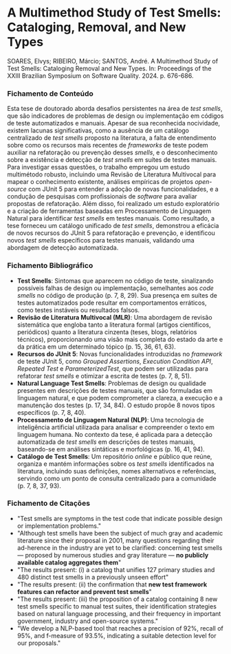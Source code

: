 # A Multimethod Study of Test Smells: Cataloging, Removal, and New Types

SOARES, Elvys; RIBEIRO, Márcio; SANTOS, André. A Multimethod Study of Test Smells: Cataloging Removal and New Types. In: Proceedings of the XXIII Brazilian Symposium on Software Quality. 2024. p. 676-686.

### Fichamento de Conteúdo

Esta tese de doutorado aborda desafios persistentes na área de *test smells*, que são indicadores de problemas de design ou implementação em códigos de teste automatizados e manuais. Apesar de sua reconhecida nocividade, existem lacunas significativas, como a ausência de um catálogo centralizado de *test smells* proposto na literatura, a falta de entendimento sobre como os recursos mais recentes de *frameworks* de teste podem auxiliar na refatoração ou prevenção desses *smells*, e o desconhecimento sobre a existência e detecção de *test smells* em suítes de testes manuais. Para investigar essas questões, o trabalho empregou um estudo multimétodo robusto, incluindo uma Revisão de Literatura Multivocal para mapear o conhecimento existente, análises empíricas de projetos *open-source* com JUnit 5 para entender a adoção de novas funcionalidades, e a condução de pesquisas com profissionais de *software* para avaliar propostas de refatoração. Além disso, foi realizado um estudo exploratório e a criação de ferramentas baseadas em Processamento de Linguagem Natural para identificar *test smells* em testes manuais. Como resultado, a tese forneceu um catálogo unificado de *test smells*, demonstrou a eficácia de novos recursos do JUnit 5 para refatoração e prevenção, e identificou novos *test smells* específicos para testes manuais, validando uma abordagem de detecção automatizada.

### Fichamento Bibliográfico

*   **Test Smells**: Sintomas que aparecem no código de teste, sinalizando possíveis falhas de design ou implementação, semelhantes aos *code smells* no código de produção (p. 7, 8, 29). Sua presença em suítes de testes automatizados pode resultar em comportamentos erráticos, como testes instáveis ou resultados falsos.
*   **Revisão de Literatura Multivocal (MLR)**: Uma abordagem de revisão sistemática que engloba tanto a literatura formal (artigos científicos, periódicos) quanto a literatura cinzenta (teses, blogs, relatórios técnicos), proporcionando uma visão mais completa do estado da arte e da prática em um determinado tópico (p. 15, 36, 61, 63).
*   **Recursos do JUnit 5**: Novas funcionalidades introduzidas no *framework* de teste JUnit 5, como *Grouped Assertions*, *Execution Condition API*, *Repeated Test* e *ParameterizedTest*, que podem ser utilizadas para refatorar *test smells* e otimizar a escrita de testes (p. 7, 8, 51).
*   **Natural Language Test Smells**: Problemas de design ou qualidade presentes em descrições de testes manuais, que são formuladas em linguagem natural, e que podem comprometer a clareza, a execução e a manutenção dos testes (p. 17, 34, 84). O estudo propõe 8 novos tipos específicos (p. 7, 8, 40).
*   **Processamento de Linguagem Natural (NLP)**: Uma tecnologia de inteligência artificial utilizada para analisar e compreender o texto em linguagem humana. No contexto da tese, é aplicada para a detecção automatizada de *test smells* em descrições de testes manuais, baseando-se em análises sintáticas e morfológicas (p. 16, 41, 94).
*   **Catálogo de Test Smells**: Um repositório *online* e público que reúne, organiza e mantém informações sobre os *test smells* identificados na literatura, incluindo suas definições, nomes alternativos e referências, servindo como um ponto de consulta centralizado para a comunidade (p. 7, 8, 37, 93).

### Fichamento de Citações

*   "Test smells are symptoms in the test code that indicate possible design or implementation problems."
*   "Although test smells have been the subject of much gray and academic literature since their proposal in 2001, many questions regarding their ad-herence in the industry are yet to be clarified: concerning test smells — proposed by numerous studies and gray literature — **no publicly available catalog aggregates them**"
*   "The results present: (i) a catalog that unifies 127 primary studies and 480 distinct test smells in a previously unseen effort"
*   "The results present: (ii) the confirmation that **new test framework features can refactor and prevent test smells**"
*   "The results present: (iii) the proposition of a catalog containing 8 new test smells specific to manual test suites, their identification strategies based on natural language processing, and their frequency in important government, industry and open-source systems."
*   "We develop a NLP-based tool that reaches a precision of 92%, recall of 95%, and f-measure of 93.5%, indicating a suitable detection level for our proposals."
